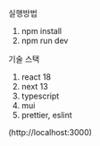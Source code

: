 실행방법
1. npm install
2. npm run dev

기술 스택
1. react 18
2. next 13
3. typescript
4. mui
5. prettier, eslint


(http://localhost:3000) 
